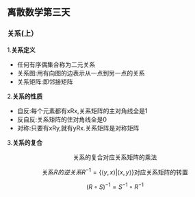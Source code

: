## 离散数学第三天
### 关系(上）
1.**关系定义**
* 任何有序偶集合称为二元关系
* 关系图:用有向图的边表示从一点到另一点的关系
* 关系矩阵:即邻接矩阵  
  
2.**关系的性质**
* 自反:每个元素都有xRx,关系矩阵的主对角线全是1
* 反自反:关系矩阵的住对角线全是0
* 对称:只要有xRy,就有yRx.关系矩阵是对称矩阵

3.**关系的复合**

$$\text{关系的复合对应关系矩阵的乘法}$$


$$\text{关系}R的逆关系R^{-1}=\lbrace \langle y,x \rangle | \langle x,y \rangle \rbrace \text{对应关系矩阵的转置}$$
  

$$(R\circ S)^{-1}=S^{-1} \circ R^{-1}$$
